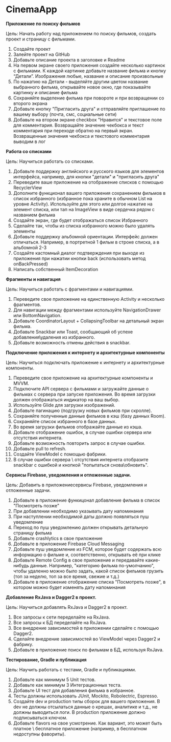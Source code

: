 # CinemaApp
**Приложение по поиску фильмов**

Цель: Начать работу над приложением по поиску фильмов, создать проект и страницу с фильмами.

1. Создайте проект</br>
2. Залейте проект на GitHub</br>
3. Добавьте описание проекта в заголовке и Readme</br>
4. На первом экране своего приложения создайте несколько картинок с фильмами. К каждой картинке добавьте название фильма и кнопку “Детали”. Изображения любые, название и описание произвольные</br>
5. По нажатию на Детали - выделяйте другим цветом название выбранного фильма, открывайте новое окно, где показывайте картинку и описание фильма</br>
6. Сохраняйте выделение фильма при повороте и при возвращении со второго экрана</br>
7. Добавьте кнопку "Пригласить друга" и отправляйте приглашение по вашему выбору (почта, смс, социальные сети)</br>
8. Добавьте на втором экране checkbox "Нравится" и текстовое поле для комментария. Возвращайте значение чекбокса и текст комментария при переходе обратно на первый экран. Возвращенные значения чекбокса и текстового комментария выводим в лог</br>

**Работа со списками**

Цель: Научиться работать со списками.
1. Добавьте поддержку английского и русского языков для элементов интерфейса, например, для кнопки "детали" и "пригласить друга"
2. Переведите ваше приложение на отображение списков с помощью RecyclerView
3. Дополните функционал вашего приложения сохранением фильмов в список избранного (избранное пока храните в обычном List на уровне Activity). Используйте для этого или долгое нажатие на элемент списка, или тап на ImageView в виде сердечка рядом с названием фильма
4. Создайте экран, где будет отображаться список Избранного
5. Сделайте так, чтобы из списка избранного можно было удалять элементы
6. Добавьте поддержку альбомной ориентации. Интерфейс должен отличаться. Например, в портретной 1 фильм в строке списка, а в альбомной 2-3
7. Создайте кастомный диалог подтверждения при выходе из приложения при нажатии кнопки back (использовать метод onBackPressed)
8. Написать собственный ItemDecoration

**Фрагменты и навигация**

Цель: Научиться работать с фрагментами и навигациями.

1. Переведите свое приложение на единственную Activity и несколько фрагментов.
2. Для навигации между фрагментами используйте NavigationDrawer или BottomNavigation.
3. Добавьте CoordinatorLayout + CollapsingToolbar на детальный экран фильма.
4. Добавьте Snackbar или Toast, сообщающий об успехе добавления\удаления из избранного.
5. Добавьте возможность отмены действия в snackbar.

**Подключение приложения к интернету и архитектурные компоненты**

Цель:
Научиться подключать приложение к интернету и архитектурные компоненты.

1. Переведите свое приложение на архитектурные компоненты и MVVM.
2. Подключите API сервера с фильмами и загружайте данные о фильмах с сервера при запуске приложения. Во время загрузки должен отображаться индикатор на ваш выбор.
3. Используйте Glide для загрузки изображений.
4. Добавьте пагинацию (подгрузку новых фильмов  при скролле).
5. Сохраняйте полученные данные фильмов в кэш (базу данных Room).
6. Сохраняйте список избранного в базе данных.
7. Во время загрузки фильмов отображайте данные из кэша.
8. Добавьте отображение ошибок, в случае ошибки сервера или отсутствия интернета.
9. Добавьте возможность повторить запрос в случае ошибки.
10. Добавьте pull to refresh.
11. Создайте ViewModel с помощью фабрики.
12. В случае ошибки сервера \ отсутствия интернета отобразите snackbar с ошибкой и кнопкой "попытаться снова\обновить".

**Сервисы Firebase, уведомления и отложенные задачи.**

Цель: Добавить в приложениесервисы Firebase, уведомления и отложенные задачи.

1. Добавьте в приложение функицонал добавление фильма в список "Посмотреть позже"
2. При добавлении необходимо указывать дату напоминания
3. При наступлении необходимой даты должно появляться пуш уведомление
4. Переход по пуш уведомлению должен открывать детальную страницу фильма
5. Добавьте crashlytics в свое приложение
6. Добавьте в приложение Firebase Cloud Messaging
7. Добавьте пуш уведомление из FCM, которое будет содержать всю информацию о фильме и, соответственно, открывать её при клике
8. Добавьте Remote Config в свое приложение и передавайте какие-нибудь данные. Например, "категорию фильма по-умолчанию", чтобы удаленно можно было задать, какой список фильмов грузить (топ за неделю, топ за все время, свежие и т.д.)
9. Добавьте в приложение отображение списка "Посмотреть позже", в котором можно будет изменять дату напоминания

**Добавление RxJava и  Dagger2 в проект.**

Цель:
Научиться добавлять RxJava и Dagger2 в проект.

1. Все запросы к сети переделайте на RxJava.
2. Все запросы к БД переделайте на RxJava.
3. Все внедрение зависимостей в приложении сделайте с помощью Dagger2.
4. Сделайте внедрение зависимостей во ViewModel через Dagger2 и фабрику.
5. Добавьте в приложение поиск по фильмам в БД, используя RxJava.

**Тестирование, Gradle и публикация**

Цель: Научить работать с тестами, Gradle и публикациями.

1. Добавьте как минимум 5 Unit тестов.
2. Добавьте как минимум 3 Интеграционных теста.
3. Добавьте UI тест для добавления фильма в избранное.
4. Тесты должны использовать JUnit, Mockito, Robolectric, Espresso.
5. Создайте dev и production типы сборок для вашего приложения. В dev не должны отсылаться данные о крешах, аналитике и т.д., не должны выводиться логи. В production приложение должно подписываться ключом.
6. Добавьте flavors на свое усмотрение. Как вариант, это может быть платное \ бесплатное приложение (например, в бесплатном недоступны фавориты).
